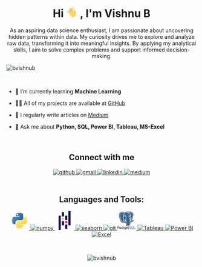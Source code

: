<h1 align="center">Hi <img src="hi.gif" alt="hi" width="30" height="30"/> , I'm Vishnu B</h1>

<p align="center">
As an aspiring data science enthusiast, I am passionate about uncovering hidden patterns within data. My curiosity drives me to explore and analyze raw data, transforming it into meaningful insights. By applying my analytical skills, I aim to solve complex problems and support informed decision-making.
</p>

<p align="left">
<img src="https://komarev.com/ghpvc/?username=bvishnub&label=Profile%20views&color=0e75b6&style=flat" alt="bvishnub" />
</p>

<br />

- 🌱 I’m currently learning **Machine Learning**

- 👨‍💻 All of my projects are available at [GitHub](https://github.com/bvishnub?tab=repositories)

- 📝 I regularly write articles on [Medium](https://medium.com/@vishnub195)

- 💬 Ask me about **Python, SQL, Power BI, Tableau, MS-Excel**

<br />

## <div align="center">Connect with me</div>

<div align="center">
  <a href="https://github.com/bvishnub" target="_blank">
    <img src="https://img.shields.io/badge/github-%2324292e.svg?&style=for-the-badge&logo=github&logoColor=white" alt="github" style="margin-bottom: 5px;" />
  </a>
  <a href="mailto:vishnub195@gmail.com" target="_blank">
    <img src="https://img.shields.io/badge/gmail-%23D44638.svg?&style=for-the-badge&logo=gmail&logoColor=white" alt="gmail" style="margin-bottom: 5px;" />
  </a>
  <a href="https://www.linkedin.com/in/bvishnub" target="_blank">
    <img src="https://img.shields.io/badge/linkedin-%231E77B5.svg?&style=for-the-badge&logo=linkedin&logoColor=white" alt="linkedin" style="margin-bottom: 5px;" />
  </a>
  <a href="https://medium.com/@vishnub195" target="_blank">
    <img src="https://img.shields.io/badge/medium-%23000000.svg?&style=for-the-badge&logo=medium&logoColor=white" alt="medium" style="margin-bottom: 5px;" />
  </a>
</div>

<br />

<h2 align="center">Languages and Tools:</h2>
<p align="center">
  <a href="https://www.python.org" target="_blank" rel="noreferrer"> 
    <img src="https://raw.githubusercontent.com/devicons/devicon/master/icons/python/python-original.svg" alt="python" width="50" height="50"/> 
  </a>
  <a href="https://numpy.org/" target="_blank" rel="noreferrer"> 
    <img src="https://numpy.org/images/logo.svg" alt="numpy" width="50" height="50"/> 
  </a>
  <a href="https://pandas.pydata.org/" target="_blank" rel="noreferrer"> 
    <img src="https://raw.githubusercontent.com/devicons/devicon/2ae2a900d2f041da66e950e4d48052658d850630/icons/pandas/pandas-original.svg" alt="pandas" width="50" height="50"/> 
  </a>
  <a href="https://seaborn.pydata.org/" target="_blank" rel="noreferrer"> 
    <img src="https://seaborn.pydata.org/_images/logo-mark-lightbg.svg" alt="seaborn" width="50" height="50"/> 
  </a>
  <a href="https://git-scm.com/" target="_blank" rel="noreferrer"> 
    <img src="https://www.vectorlogo.zone/logos/git-scm/git-scm-icon.svg" alt="git" width="50" height="50"/> 
  </a>
  <a href="https://www.postgresql.org" target="_blank" rel="noreferrer"> 
    <img src="https://raw.githubusercontent.com/devicons/devicon/master/icons/postgresql/postgresql-original-wordmark.svg" alt="postgresql" width="50" height="50"/> 
  </a>
  <a href="https://www.tableau.com/" target="_blank" rel="noreferrer"> 
    <img src="https://profilinator.rishav.dev/skills-assets/tableau.svg" alt="Tableau" width="50" height="50"/> 
  </a>
  <a href="https://powerbi.microsoft.com/en-us/" target="_blank" rel="noreferrer"> 
    <img src="https://profilinator.rishav.dev/skills-assets/powerbi.png" alt="Power BI" width="50" height="50"/> 
  </a>
  <a href="https://www.microsoft.com/en-in/microsoft-365/excel" target="_blank" rel="noreferrer"> 
    <img src="https://logos-download.com/wp-content/uploads/2020/06/Microsoft_Office_Excel_2013_Logo.png" alt="Excel" width="50" height="50"/> 
  </a>
</p>

<br />

<p align="center">
  <img src="https://github-readme-streak-stats.herokuapp.com/?user=bvishnub" alt="bvishnub" />
</p>
